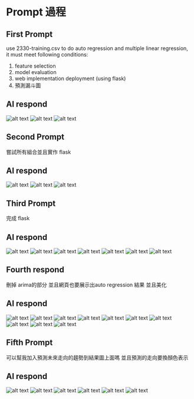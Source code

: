 # Prompt 過程
## First Prompt
use 2330-training.csv to do auto regression and multiple linear regression, it must meet following conditions:
1. feature selection 
2. model evaluation
3. web implementation deployment (using flask)
4. 預測漏斗圖  

## AI respond
![alt text](image.png)
![alt text](image-1.png)
![alt text](image-2.png)

## Second Prompt
嘗試所有組合並且實作 flask

## AI respond
![alt text](image-3.png)
![alt text](image-4.png)
![alt text](image-5.png)

## Third Prompt
完成 flask

## AI respond
![alt text](image-6.png)
![alt text](image-7.png)
![alt text](image-8.png)
![alt text](image-9.png)
![alt text](image-10.png)
![alt text](image-11.png)
![alt text](image-12.png)

## Fourth respond
刪掉 arima的部分 並且網頁也要展示出auto regression 結果 並且美化

## AI respond
![alt text](image-13.png)
![alt text](image-14.png)
![alt text](image-15.png)
![alt text](image-16.png)
![alt text](image-17.png)
![alt text](image-18.png)
![alt text](image-19.png)
![alt text](image-20.png)
![alt text](image-21.png)
![alt text](image-22.png)

## Fifth Prompt
可以幫我加入預測未來走向的趨勢到結果圖上面嗎 並且預測的走向要換顏色表示

## AI respond
![alt text](image-23.png)
![alt text](image-24.png)
![alt text](image-25.png)
![alt text](image-26.png)
![alt text](image-27.png)
![alt text](image-28.png)